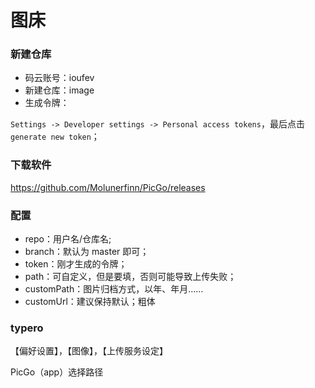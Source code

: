 # 图床


### 新建仓库

- 码云账号：ioufev
- 新建仓库：image
- 生成令牌：

`Settings -> Developer settings -> Personal access tokens`，最后点击 `generate new token`；

### 下载软件

https://github.com/Molunerfinn/PicGo/releases

### 配置

- repo：用户名/仓库名;
- branch：默认为 master 即可；
- token：刚才生成的令牌；
- path：可自定义，但是要填，否则可能导致上传失败；
- customPath：图片归档方式，以年、年月……
- customUrl：建议保持默认；粗体

### typero

【偏好设置】，【图像】，【上传服务设定】

PicGo（app）选择路径